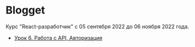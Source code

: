 # Blogget

Курс "React-разработчик" с 05 сентября 2022 до 06 ноября 2022 года.
+ [Урок 6. Работа с API, Авторизация](https://github.com/Rootdiv/blogget/tree/lesson06)
